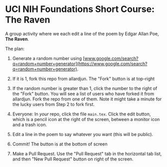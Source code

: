 # UCI NIH Foundations Short Course: The Raven

A group activity where we each edit a line of the poem by Edgar Allan Poe, __The Raven__.

The plan:

1. Generate a random number using [www.google.com/search?q=random+number+generator](https://www.google.com/search?q=random+number+generator).

2. If it is 1, fork this repo from allardjun. The "Fork" button is at top-right

3. If the random number is greater than 1, click the number to the right of the "Fork" button. You will see a list of users who have forked it from allardjun. Fork the repo from one of them. Note it might take a minute for the lucky users from Step 2 to fork first.

4. Everyone: In *your* repo, click the file `main.tex`. Click the edit button, which is a pencil icon at the right of the screen, between a monitor icon and a trash icon.

5. Edit a line in the poem to say whatever you want (this will be public).

6. Commit! The button is at the bottom of screen

7. Make a Pull Request. Use the "Pull Request" tab in the horizontal tab list, and then "New Pull Request" button on right of the screen.
